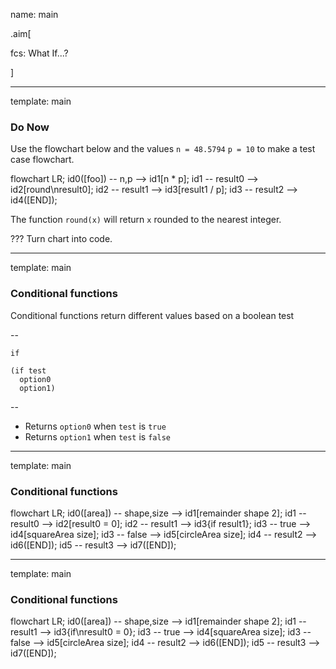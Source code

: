 name: main

.aim[<div>
fcs: What If...?
</div>]

---
template: main

### Do Now
Use the flowchart below and the values `n = 48.5794` `p = 10` to make a test case flowchart.

<div class="mermaid" width="500px">
flowchart LR;
  id0([foo]) -- n,p --> id1[n * p];
  id1 -- result0 --> id2[round\nresult0];
  id2 -- result1 --> id3[result1 / p];
  id3 -- result2 --> id4([END]);
</div>

The function `round(x)` will return `x` rounded to the nearest integer.

???
Turn chart into code.

---
template: main

### Conditional functions

Conditional functions return different values based on a boolean test

--

`if`
  ```
  (if test
    option0
    option1)
  ```

--

- Returns `option0` when `test` is `true`
- Returns `option1` when `test` is `false`

---
template: main

### Conditional functions

<div class="mermaid" width="500px">
flowchart LR;
  id0([area]) -- shape,size --> id1[remainder shape 2];
  id1 -- result0 --> id2[result0 = 0];
  id2 -- result1 --> id3{if result1};
  id3 -- true --> id4[squareArea size];
  id3 -- false --> id5[circleArea size];
  id4 -- result2 --> id6([END]);
  id5 -- result3 --> id7([END]);
</div>

---
template: main

### Conditional functions

<div class="mermaid" width="500px">
flowchart LR;
  id0([area]) -- shape,size --> id1[remainder shape 2];
  id1 -- result1 --> id3{if\nresult0 = 0};
  id3 -- true --> id4[squareArea size];
  id3 -- false --> id5[circleArea size];
  id4 -- result2 --> id6([END]);
  id5 -- result3 --> id7([END]);
</div>

